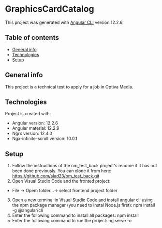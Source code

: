# GraphicsCardCatalog

This project was generated with [Angular CLI](https://github.com/angular/angular-cli) version 12.2.6.

## Table of contents
* [General info](#general-info)
* [Technologies](#technologies)
* [Setup](#setup)

## General info
This project is a technical test to apply for a job in Optiva Media.
	
## Technologies
Project is created with:
* Angular version: 12.2.6 
* Angular material: 12.2.9 
* Ngrx version: 12.4.0
* Ngx-infinite-scroll version: 10.0.1
	
## Setup
1. Follow the instructions of the om_test_back project's readme if it has not been done previously. You can clone it from here: https://github.com/slad23/om_test_back.git
2. Open Visual Studio Code and the fronted project:
* File -> Opem folder...-> select frontend project folder
3. Open a new terminal in Visual Studio Code and install angular cli using the npm package manager (you need to instal Node.js first): npm install -g @angular/cli
4. Enter the following command to install all packages: npm install
5. Enter the following command to run the project: ng serve -o

